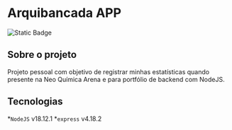# Arquibancada APP

![Static Badge](https://img.shields.io/badge/Status-Em%20desenvolvimento-white)

## Sobre o projeto
Projeto pessoal com objetivo de registrar minhas estatísticas quando presente na Neo Química Arena e para portfólio de backend com NodeJS.

## Tecnologias
*`NodeJS` v18.12.1
*`express` v4.18.2